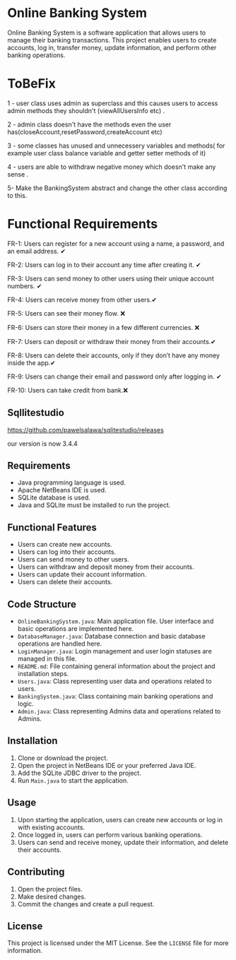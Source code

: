 # Online Banking System

Online Banking System is a software application that allows users to manage their banking transactions. This project enables users to create accounts, log in, transfer money, update information, and perform other banking operations.

# ToBeFix
1 - user class uses admin as superclass and this causes users to access admin methods they shouldn't (viewAllUsersInfo etc) .

2 - admin class doesn't have the methods even the user has(closeAccount,resetPassword,createAccount etc)

3 - some classes has unused and unnecessery variables and methods( for example  user class balance variable and getter setter methods of it)

4 - users are able to withdraw negative money which doesn't make any  sense .

5-  Make the BankingSystem abstract and change the other class according to this.

# Functional Requirements
FR-1: Users can register for a new account using a name, a password, and an email address. ✔

FR-2: Users can log in to their account any time after creating it. ✔

FR-3: Users can send money to other users using their unique account numbers. ✔

FR-4: Users can receive money from other users.✔

FR-5: Users can see their money flow. ❌

FR-6: Users can store their money in a few different currencies. ❌

FR-7: Users can deposit or withdraw their money from their accounts.✔

FR-8: Users can delete their accounts, only if they don’t have any money inside the app.✔

FR-9: Users can change their email and password only after logging in. ✔

FR-10: Users can take credit from bank.❌


##  Sqllitestudio   
https://github.com/pawelsalawa/sqlitestudio/releases

our version is now 3.4.4

## Requirements

- Java programming language is used.
- Apache NetBeans IDE is used.
- SQLite database is used.
- Java and SQLite must be installed to run the project.

## Functional Features

- Users can create new accounts.
- Users can log into their accounts.
- Users can send money to other users.
- Users can withdraw and deposit money from their accounts.
- Users can update their account information.
- Users can delete their accounts.

## Code Structure

- `OnlineBankingSystem.java`: Main application file. User interface and basic operations are implemented here.
- `DatabaseManager.java`: Database connection and basic database operations are handled here.
- `LoginManager.java`: Login management and user login statuses are managed in this file.
- `README.md`: File containing general information about the project and installation steps.
- `Users.java`: Class representing user data and operations related to users.
- `BankingSystem.java`: Class containing main banking operations and logic.
- `Admin.java`:  Class representing Admins data and operations related to Admins.

## Installation

1. Clone or download the project.
2. Open the project in NetBeans IDE or your preferred Java IDE.
3. Add the SQLite JDBC driver to the project.
4. Run `Main.java` to start the application.

## Usage

1. Upon starting the application, users can create new accounts or log in with existing accounts.
2. Once logged in, users can perform various banking operations.
3. Users can send and receive money, update their information, and delete their accounts.

## Contributing

1. Open the project files.
2. Make desired changes.
3. Commit the changes and create a pull request.

## License

This project is licensed under the MIT License. See the `LICENSE` file for more information.




